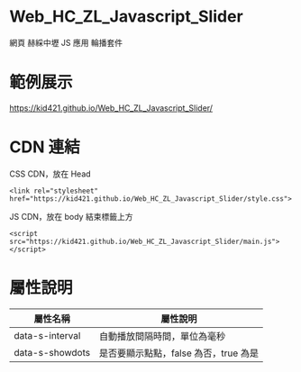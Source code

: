 # Web_HC_ZL_Javascript_Slider
網頁 赫綵中壢 JS 應用 輪播套件

# 範例展示
https://kid421.github.io/Web_HC_ZL_Javascript_Slider/

# CDN 連結

CSS CDN，放在 Head

```
<link rel="stylesheet" href="https://kid421.github.io/Web_HC_ZL_Javascript_Slider/style.css">
```

JS CDN，放在 body 結束標籤上方

```
<script src="https://kid421.github.io/Web_HC_ZL_Javascript_Slider/main.js"></script>
```

# 屬性說明

屬性名稱 | 屬性說明
--------|--------
data-s-interval | 自動播放間隔時間，單位為毫秒
data-s-showdots | 是否要顯示點點，false 為否，true 為是